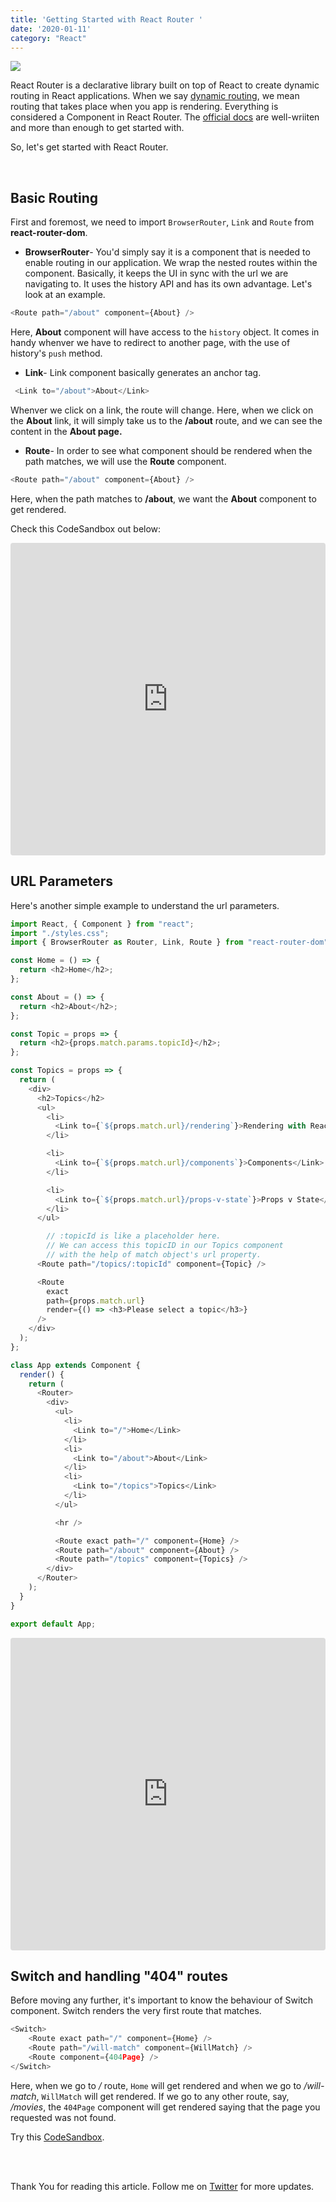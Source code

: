 ```yaml
---
title: 'Getting Started with React Router '
date: '2020-01-11'
category: "React"
---
```


![](https://repository-images.githubusercontent.com/19872456/05dca500-f010-11e9-9588-a96554294e4e)

React Router is a declarative library built on top of React to create dynamic routing in React applications. When we say [dynamic routing](https://reacttraining.com/react-router/web/guides/philosophy), we mean routing that takes place when you app is rendering. Everything is considered a Component in React Router. The [official docs](https://reacttraining.com/react-router/web/guides/quick-start) are well-wriiten and more than enough to get started with. 

So, let's get started with React Router.

<br>

## Basic Routing

First and foremost, we need to import ```BrowserRouter```, ```Link``` and ```Route``` from **react-router-dom**.


* **BrowserRouter**- You'd simply say it is a component that is needed to enable routing in our application. We wrap the nested routes within the <Router> component. Basically, it keeps the UI in sync with the url we are navigating to. It uses the history API and has its own advantage. Let's look at an example.

```js
<Route path="/about" component={About} />
```

Here, **About** component will have access to the ```history``` object. It comes in handy whenver we have to redirect to another page, with the use of history's ```push``` method.


* **Link**- Link component basically generates an anchor tag. 

```js
 <Link to="/about">About</Link>
 ```

 Whenver we click on a link, the route will change. Here, when we click on the **About** link, it will simply take us to the **/about** route, and we can see the content in the **About page.**

 * **Route**- In order to see what component should be rendered when the path matches, we will use the **Route** component. 

 ```js
<Route path="/about" component={About} />
```
Here, when the path matches to **/about**, we want the **About** component to get rendered.

Check this CodeSandbox out below:

<iframe
     src="https://codesandbox.io/embed/agitated-newton-7z08i?fontsize=14&hidenavigation=1&theme=dark"
     style="width:100%; height:500px; border:0; border-radius: 4px; overflow:hidden;"
     title="react-router-1"
     allow="geolocation; microphone; camera; midi; vr; accelerometer; gyroscope; payment; ambient-light-sensor; encrypted-media; usb"
     sandbox="allow-modals allow-forms allow-popups allow-scripts allow-same-origin"
></iframe>


## URL Parameters

Here's another simple example to understand the url parameters.

```js
import React, { Component } from "react";
import "./styles.css";
import { BrowserRouter as Router, Link, Route } from "react-router-dom";

const Home = () => {
  return <h2>Home</h2>;
};

const About = () => {
  return <h2>About</h2>;
};

const Topic = props => {
  return <h2>{props.match.params.topicId}</h2>;
};

const Topics = props => {
  return (
    <div>
      <h2>Topics</h2>
      <ul>
        <li>
          <Link to={`${props.match.url}/rendering`}>Rendering with React</Link>
        </li>

        <li>
          <Link to={`${props.match.url}/components`}>Components</Link>
        </li>

        <li>
          <Link to={`${props.match.url}/props-v-state`}>Props v State</Link>
        </li>
      </ul>

        // :topicId is like a placeholder here.
        // We can access this topicID in our Topics component
        // with the help of match object's url property.
      <Route path="/topics/:topicId" component={Topic} />

      <Route
        exact
        path={props.match.url}
        render={() => <h3>Please select a topic</h3>}
      />
    </div>
  );
};

class App extends Component {
  render() {
    return (
      <Router>
        <div>
          <ul>
            <li>
              <Link to="/">Home</Link>
            </li>
            <li>
              <Link to="/about">About</Link>
            </li>
            <li>
              <Link to="/topics">Topics</Link>
            </li>
          </ul>

          <hr />

          <Route exact path="/" component={Home} />
          <Route path="/about" component={About} />
          <Route path="/topics" component={Topics} />
        </div>
      </Router>
    );
  }
}

export default App;
```

<iframe
     src="https://codesandbox.io/embed/flamboyant-poitras-x5frf?fontsize=14&hidenavigation=1&theme=dark"
     style="width:100%; height:500px; border:0; border-radius: 4px; overflow:hidden;"
     title="react-router-5"
     allow="geolocation; microphone; camera; midi; vr; accelerometer; gyroscope; payment; ambient-light-sensor; encrypted-media; usb"
     sandbox="allow-modals allow-forms allow-popups allow-scripts allow-same-origin"
></iframe>


## Switch and handling "404" routes

Before moving any further, it's important to know the behaviour of Switch component. Switch renders the very first route that matches.

```js
<Switch>
    <Route exact path="/" component={Home} />
    <Route path="/will-match" component={WillMatch} />
    <Route component={404Page} />
</Switch>
```
Here, when we go to _/_ route, ```Home``` will get rendered and when we go to _/will-match_,  ```WillMatch``` will get rendered. If we go to any other route, say, _/movies_, the ```404Page``` component will get rendered saying that the page you requested was not found. 

Try this [CodeSandbox](https://codesandbox.io/embed/autumn-grass-moj8v?fontsize=14&hidenavigation=1&theme=dark).


<br><br>

Thank You for reading this article. Follow me on [Twitter](https://twitter.com/_himalayan_) for more updates.


















